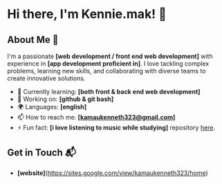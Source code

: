 # Hi there, I'm Kennie.mak! 👋

## About Me 🚀

I'm a passionate **[web development / front end web development]** with experience in **[app development proficient in]**. I love tackling complex problems, learning new skills, and collaborating with diverse teams to create innovative solutions.

- 🌱 Currently learning: **[both front & back end web development]**
- 🔭 Working on: **[github & git bash]**
- 🌍 Languages: **[english]**
- 📫 How to reach me: **[kamaukenneth323@gmail.com]**
- ⚡ Fun fact: **[i love listening to music while studying]**
repository [here](https://github.com/KMK254/Airbnb-clone-project-).

## Get in Touch 📬

- **[website]**(https://sites.google.com/view/kamaukenneth323/home)
